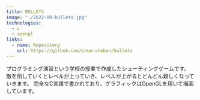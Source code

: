 ```yaml
---
title: BULLETS
image: "./2022-08-bullets.jpg"
technologies:
  - c
  - opengl
links:
  - name: Repository
    url: https://github.com/shun-shobon/bullets
---
```


プログラミング演習という学校の授業で作成したシューティングゲームです。
敵を倒していくとレベルが上っていき、レベルが上がるとどんどん難しくなっていきます。
完全なC言語で書かれており、グラフィックはOpenGLを用いて描画しています。
